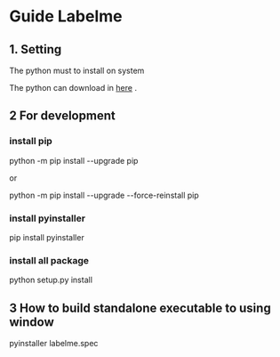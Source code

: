 # Guide Labelme 
## 1. Setting
The python must to install on system

The python can download in <a href="https://www.python.org/downloads/">here</a> .

## 2 For development
### install pip 

python -m pip install --upgrade pip

or

python -m pip install --upgrade --force-reinstall pip

### install pyinstaller
pip install pyinstaller

### install all package 

python setup.py install

## 3 How to build standalone executable to using window

pyinstaller labelme.spec

